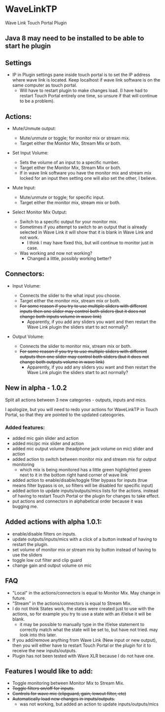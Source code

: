 # WaveLinkTP
Wave Link Touch Portal Plugin

## Java 8 may need to be installed to be able to start he plugin

## Settings
- IP in Plugin settings pane inside touch portal is to set the IP address where wave link is located. Keep localhost if wave link software is on the same computer as touch portal. 
  - Will have to restart plugin to make changes load. (I have had to restart Touch Portal entirely one time, so unsure if that will continue to be a problem). 

## Actions: 
- Mute/Unmute output: 
  - Mute/unmute or toggle; for monitor mix or stream mix. 
  - Target either the Monitor Mix, Stream Mix or both.
  
- Set Input Volume:
  - Sets the volume of an input to a specific number.
  - Target either the Monitor Mix, Stream Mix or both.
  - If in wave link software you have the monitor mix and stream mix locked for an input then setting one will also set the other, I believe.
  
- Mute Input:
  - Mute/unmute or toggle; for specific input.
  - Target either the monitor mix, stream mix or both.

- Select Monitor Mix Output:
  - Switch to a specific output for your monitor mix.
  - Sometimes if you attempt to switch to an output that is already selected in Wave Link it will show that it is blank in Wave Link and not work.
    - I think I may have fixed this, but will continue to monitor just in case. 
  - Was working and now not working?
    - Changed a little, possibly working better?

## Connectors:
- Input Volume: 
  - Connects the slider to the what input you choose. 
  - Target either the monitor mix, stream mix or both.
  - ~~For some reason if you try to use multiple sliders with different inputs then one slider may control both sliders (but it does not change both inputs volume in wave link)~~
    - Apparently, if you add any sliders you want and then restart the Wave Link plugin the sliders start to act normally?

- Output Volume:
  -  Connects the slider to monitor mix, stream mix or both.
  -  ~~For some reason if you try to use multiple sliders with different outputs then one slider may control both sliders (but it does not change both outputs volume in wave link)~~
      -  Apparently, if you add any sliders you want and then restart the Wave Link plugin the sliders start to act normally?
      
      
## New in alpha - 1.0.2
Split all actions between 3 new categories - outputs, inputs and mics.

I apologize, but you will need to redo your actions for WaveLinkTP in Touch Portal, so that they are pointed to the updated cateogories.

### Added features:
- added mic gain slider and action
- added mic/pc mix slider and action
- added mic output volume (headphone jack volume on mic) slider and action
- added action to switch between monitor mix and stream mix for output monitoring
    -  which mix is being monitored has a little green highlighted green next to it in the bottom right hand corner of wave link
- added action to enable/disable/toggle filter bypass for inputs (true means filter bypass is on, so filters will be disabled for specific input)
- added action to update inputs/outputs/mics lists for the actions. instead of having to restart Touch Portal or the plugin for changes to take effect. 
- put actions and connectors in alphabetical order because it was bugging me. 
      
## Added actions with alpha 1.0.1:

- enable/disable filters on inputs.
- update outputs/inputs/mics with a click of a button instead of having to restart the plugin.
- set volume of monitor mix or stream mix by button instead of having to use the sliders
- toggle low cut filter and clip guard
- change gain and output volume on mic

## FAQ
- "Local" in the actions/connectors is equal to Monitor Mix. May change in future.
- "Stream" in the actions/connectors is equal to Stream Mix. 
- I do not think States work, the states were created just to use with the actions, so for example you try to use a state with an if/else it will be blank. 
  - it may be possible to manually type in the if/else statement to correctly match what the state will be set to, but have not tried. may look into this later. 
- If you add/remove anything from Wave Link (New input or new output), then you will either have to restart Touch Portal or the plugin for it to receive the new inputs/outputs.
- Plugin has not been tested with Wave XLR because I do not have one.




## Features I would like to add:
- Toggle monitoring between Monitor Mix to Stream Mix.
- ~~Toggle filters on/off for inputs.~~
- ~~Controls for wave mic (clipguard, gain, lowcut filter, etc)~~
- ~~Automatically load new changes in inputs/outputs.~~
  - was not working, but added an action to update inputs/outputs/mics
